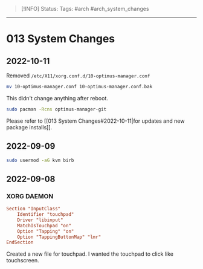 > [!INFO]
> Status:
> Tags:  #arch #arch_system_changes

----
# 013 System Changes

## 2022-10-11
Removed `/etc/X11/xorg.conf.d/10-optimus-manager.conf`
```sh
mv 10-optimus-manager.conf 10-optimus-manager.conf.bak
```
This didn't change anything after reboot.
```sh
sudo pacman -Rcns optimus-manager-git
```
Please refer to [[013 System Changes#2022-10-11|for updates and new package installs]]. 

## 2022-09-09 
```sh
sudo usermod -aG kvm birb 
```

## 2022-09-08
### XORG DAEMON
```conf
Section "InputClass"
    Identifier "touchpad"
    Driver "libinput"
    MatchIsTouchpad "on"
    Option "Tapping" "on"
    Option "TappingButtonMap" "lmr"
EndSection
```
Created a new file for touchpad. I wanted the touchpad to click like touchscreen.